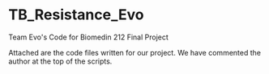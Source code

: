 # TB_Resistance_Evo
Team Evo's Code for Biomedin 212 Final Project

Attached are the code files written for our project. We have commented the author at the top of the scripts.

